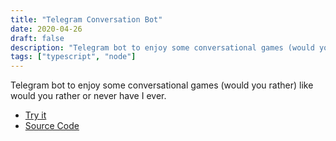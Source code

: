 ```yaml
---
title: "Telegram Conversation Bot"
date: 2020-04-26
draft: false
description: "Telegram bot to enjoy some conversational games (would you rather)"
tags: ["typescript", "node"]
---
```

Telegram bot to enjoy some conversational games (would you rather) like would you rather or never have I ever.

- [Try it](https://t.me/conversationGamesBot)
- [Source Code](https://github.com/LuisMayo/TelegramConversationGames)